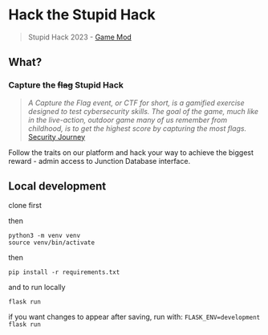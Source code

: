 # Hack the Stupid Hack

> Stupid Hack 2023 - [Game Mod](https://eu.junctionplatform.com/events/stupid-hack-2023-game-mods)

## What?

### Capture the ~~flag~~ Stupid Hack

> <i>A Capture the Flag event, or CTF for short, is a gamified exercise designed to test cybersecurity skills. The goal of the game, much like in the live-action, outdoor game many of us remember from childhood, is to get the highest score by capturing the most flags.</i> <a href="https://www.securityjourney.com/post/what-is-a-capture-the-flag-ctf-event-and-how-can-it-benefit-developers" target="_blank">Security Journey</a>

Follow the traits on our platform and hack your way to achieve the biggest reward - admin access to Junction Database interface.

## Local development

clone first

then

```
python3 -m venv venv
source venv/bin/activate
```

then

```pip install -r requirements.txt```

and to run locally

```flask run```


if you want changes to appear after saving, run with:
```FLASK_ENV=development flask run```